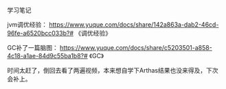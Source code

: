 学习笔记

jvm调优经验：
https://www.yuque.com/docs/share/142a863a-dab2-46cd-96fe-a6520bcc033b?# 《调优经验》

GC补了一篇脑图：
https://www.yuque.com/docs/share/c5203501-a858-4c18-a1ae-84d9c55ba1b8?# 《GC》

时间太赶了，倒回去看了两遍视频，本来想自学下Arthas结果也没来得及，下次会补上。